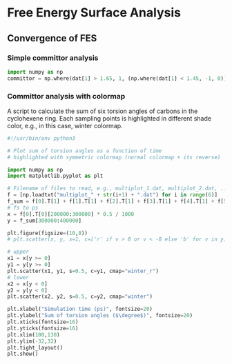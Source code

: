 # Free Energy Surface Analysis

## Convergence of FES

### Simple committor analysis

```Python
import numpy as np
committor = np.where(dat[1] > 1.65, 1, (np.where(dat[1] < 1.45, -1, 0)))  # R3
```

### Committor analysis with colormap

A script to calculate the sum of six torsion angles of carbons in the cyclohexene ring. 
Each sampling points is highlighted in different shade color, e.g., in this case, winter colormap.

```Python
#!/usr/bin/env python3

# Plot sum of torsion angles as a function of time
# highlighted with symmetric colormap (normal colormap + its reverse)

import numpy as np
import matplotlib.pyplot as plt

# Filename of files to read, e.g., multiplot_1.dat, multiplot_2.dat, ...
f = [np.loadtxt("multiplot_" + str(i+1) + ".dat") for i in range(6)]
f_sum = f[0].T[1] + f[1].T[1] + f[2].T[1] + f[3].T[1] + f[4].T[1] + f[5].T[1]
# fs to ps
x = f[0].T[0][200000:300000] * 0.5 / 1000
y = f_sum[300000:400000]

plt.figure(figsize=(10,8))
# plt.scatter(x, y, s=1, c=['r' if v > 8 or v < -8 else 'b' for v in y])

# upper
x1 = x[y >= 0]
y1 = y[y >= 0]
plt.scatter(x1, y1, s=0.5, c=y1, cmap="winter_r")
# lower
x2 = x[y < 0]
y2 = y[y < 0]
plt.scatter(x2, y2, s=0.5, c=y2, cmap="winter")

plt.xlabel("Simulation time (ps)", fontsize=20)
plt.ylabel("Sum of torsion angles ($\degree$)", fontsize=20)
plt.xticks(fontsize=16)
plt.yticks(fontsize=16)
plt.xlim(100,130)
plt.ylim(-32,32)
plt.tight_layout()
plt.show()
```
